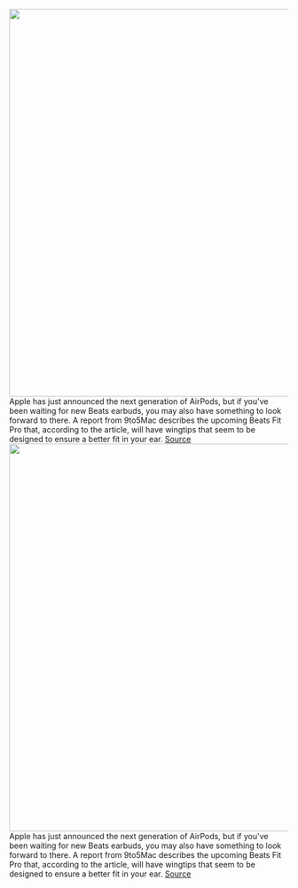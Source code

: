 <img src='https://cdn.vox-cdn.com/thumbor/2HxJA1TbE2-DvOrHgojZYHCI2Is=/0x0:1500x843/1200x800/filters:focal(630x302:870x542)/cdn.vox-cdn.com/uploads/chorus_image/image/70013067/beats_leak.0.jpeg' width='700px' /><br/>
Apple has just announced the next generation of AirPods, but if you've been waiting for new Beats earbuds, you may also have something to look forward to there. A report from 9to5Mac describes the upcoming Beats Fit Pro that, according to the article, will have wingtips that seem to be designed to ensure a better fit in your ear.
<a href='https://www.theverge.com/2021/10/18/22733444/apple-beats-fit-pro-headphones-earbuds'> Source <a/><img src='https://cdn.vox-cdn.com/thumbor/2HxJA1TbE2-DvOrHgojZYHCI2Is=/0x0:1500x843/1200x800/filters:focal(630x302:870x542)/cdn.vox-cdn.com/uploads/chorus_image/image/70013067/beats_leak.0.jpeg' width='700px' /><br/>
Apple has just announced the next generation of AirPods, but if you've been waiting for new Beats earbuds, you may also have something to look forward to there. A report from 9to5Mac describes the upcoming Beats Fit Pro that, according to the article, will have wingtips that seem to be designed to ensure a better fit in your ear.
<a href='https://www.theverge.com/2021/10/18/22733444/apple-beats-fit-pro-headphones-earbuds'> Source <a/>